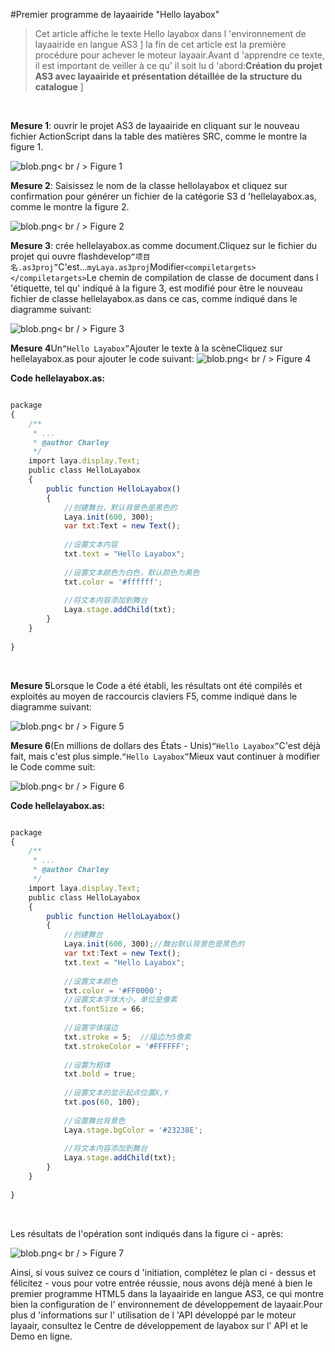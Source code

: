 #Premier programme de layaairide "Hello layabox"

> Cet article affiche le texte Hello layabox dans l 'environnement de layaairide en langue AS3
]
> la fin de cet article est la première procédure pour achever le moteur layaair.Avant d 'apprendre ce texte, il est important de veiller à ce qu' il soit lu d 'abord:**Création du projet AS3 avec layaairide et présentation détaillée de la structure du catalogue**
]

​


 **Mesure 1**: ouvrir le projet AS3 de layaairide en cliquant sur le nouveau fichier ActionScript dans la table des matières SRC, comme le montre la figure 1.

​![blob.png](img/1.png)< br / >
Figure 1



​**Mesure 2**: Saisissez le nom de la classe hellolayabox et cliquez sur confirmation pour générer un fichier de la catégorie S3 d 'hellelayabox.as, comme le montre la figure 2.

​![blob.png](img/2.png)< br / >
Figure 2



​**Mesure 3**: crée hellelayabox.as comme document.Cliquez sur le fichier du projet qui ouvre flashdevelop`“项目名.as3proj”`C'est...`myLaya.as3proj`Modifier`<compiletargets></compiletargets>`Le chemin de compilation de classe de document dans l 'étiquette, tel qu' indiqué à la figure 3, est modifié pour être le nouveau fichier de classe hellelayabox.as dans ce cas, comme indiqué dans le diagramme suivant:

​![blob.png](img/3.png)< br / >
Figure 3



​**Mesure 4**Un`“Hello Layabox”`Ajouter le texte à la scèneCliquez sur hellelayabox.as pour ajouter le code suivant:
​![blob.png](img/4.png)< br / >
Figure 4



**Code hellelayabox.as:**


```javascript

package 
{
    /**
     * ...
     * @author Charley
     */
    import laya.display.Text;
    public class HelloLayabox
    {
        public function HelloLayabox()
        {
            //创建舞台，默认背景色是黑色的
            Laya.init(600, 300);
            var txt:Text = new Text();
             
            //设置文本内容
            txt.text = "Hello Layabox";
             
            //设置文本颜色为白色，默认颜色为黑色
            txt.color = '#ffffff';
             
            //将文本内容添加到舞台 
            Laya.stage.addChild(txt);       
        }
    }
 
}

```


​

**Mesure 5**Lorsque le Code a été établi, les résultats ont été compilés et exploités au moyen de raccourcis claviers F5, comme indiqué dans le diagramme suivant:

​![blob.png](img/5.png)< br / >
Figure 5



​**Mesure 6**(En millions de dollars des États - Unis)`“Hello Layabox”`C'est déjà fait, mais c'est plus simple.`“Hello Layabox”`Mieux vaut continuer à modifier le Code comme suit:

​![blob.png](img/6.png)< br / >
Figure 6

**Code hellelayabox.as:**


```javascript

package 
{
    /**
     * ...
     * @author Charley
     */
    import laya.display.Text;
    public class HelloLayabox
    {
        public function HelloLayabox()
        {
            //创建舞台
            Laya.init(600, 300);//舞台默认背景色是黑色的
            var txt:Text = new Text();
            txt.text = "Hello Layabox";
             
            //设置文本颜色
            txt.color = '#FF0000';
            //设置文本字体大小，单位是像素
            txt.fontSize = 66;
             
            //设置字体描边
            txt.stroke = 5;  //描边为5像素
            txt.strokeColor = '#FFFFFF';
             
            //设置为粗体
            txt.bold = true;
             
            //设置文本的显示起点位置X,Y
            txt.pos(60, 100);
             
            //设置舞台背景色
            Laya.stage.bgColor = '#23238E';
             
            //将文本内容添加到舞台
            Laya.stage.addChild(txt);
        }
    }
 
}
```


​

Les résultats de l'opération sont indiqués dans la figure ci - après:

​![blob.png](img/7.png)< br / >
Figure 7



Ainsi, si vous suivez ce cours d 'initiation, complétez le plan ci - dessus et félicitez - vous pour votre entrée réussie, nous avons déjà mené à bien le premier programme HTML5 dans la layaairide en langue AS3, ce qui montre bien la configuration de l' environnement de développement de layaair.Pour plus d 'informations sur l' utilisation de l 'API développé par le moteur layaair, consultez le Centre de développement de layabox sur l' API et le Demo en ligne.

